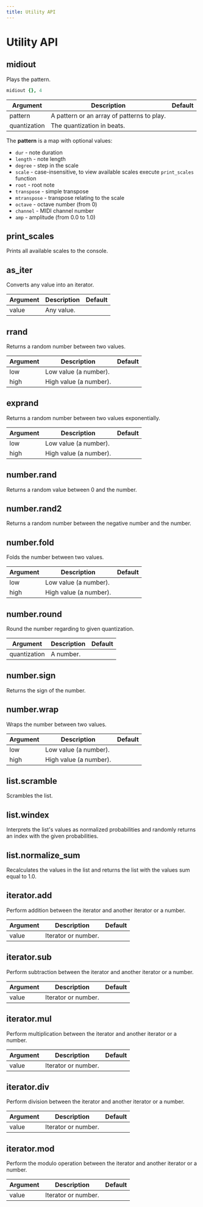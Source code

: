 ```yaml
---
title: Utility API
---
```


Utility API
===========




## midiout

Plays the pattern.

```coffee
midiout {}, 4
```
| Argument     | Description                                   | Default |
| --------     | -----------                                   | ------- |
| pattern      | A pattern or an array of patterns to play.    |         |
| quantization | The quantization in beats.                    |         |

The **pattern** is a map with optional values:

- `dur` - note duration
- `length` - note length
- `degree` - step in the scale
- `scale` - case-insensitive, to view available scales execute `print_scales`
  function
- `root` - root note
- `transpose` - simple transpose
- `mtranspose` - transpose relating to the scale
- `octave` - octave number (from 0)
- `channel` - MIDI channel number
- `amp` - amplitude (from 0.0 to 1.0)




## print_scales

Prints all available scales to the console.




## as_iter

Converts any value into an iterator.


| Argument     | Description                | Default |
| --------     | -----------                | ------- |
| value        | Any value.                 |         |




## rrand

Returns a random number between two values.


| Argument     | Description                | Default |
| --------     | -----------                | ------- |
| low          | Low value (a number).      |         |
| high         | High value (a number).     |         |




## exprand

Returns a random number between two values exponentially.


| Argument     | Description                | Default |
| --------     | -----------                | ------- |
| low          | Low value (a number).      |         |
| high         | High value (a number).     |         |




## number.rand

Returns a random value between 0 and the number.




## number.rand2

Returns a random number between the negative number and the number.




## number.fold

Folds the number between two values.

| Argument     | Description                | Default |
| --------     | -----------                | ------- |
| low          | Low value (a number).      |         |
| high         | High value (a number).     |         |




## number.round

Round the number regarding to given quantization.

| Argument     | Description                | Default |
| --------     | -----------                | ------- |
| quantization | A number.                  |         |




## number.sign

Returns the sign of the number.




## number.wrap

Wraps the number between two values.

| Argument     | Description                | Default |
| --------     | -----------                | ------- |
| low          | Low value (a number).      |         |
| high         | High value (a number).     |         |




## list.scramble

Scrambles the list.




## list.windex

Interprets the list's values as normalized probabilities and randomly returns an
index with the given probabilities.




## list.normalize_sum

Recalculates the values in the list and returns the list with the values sum
equal to 1.0.




## iterator.add

Perform addition between the iterator and another iterator or a number.

| Argument     | Description                | Default |
| --------     | -----------                | ------- |
| value        | Iterator or number.        |         |




## iterator.sub

Perform subtraction between the iterator and another iterator or a number.

| Argument     | Description                | Default |
| --------     | -----------                | ------- |
| value        | Iterator or number.        |         |




## iterator.mul

Perform multiplication between the iterator and another iterator or a number.

| Argument     | Description                | Default |
| --------     | -----------                | ------- |
| value        | Iterator or number.        |         |




## iterator.div

Perform division between the iterator and another iterator or a number.

| Argument     | Description                | Default |
| --------     | -----------                | ------- |
| value        | Iterator or number.        |         |




## iterator.mod

Perform the modulo operation between the iterator and another iterator or a
number.

| Argument     | Description                | Default |
| --------     | -----------                | ------- |
| value        | Iterator or number.        |         |
